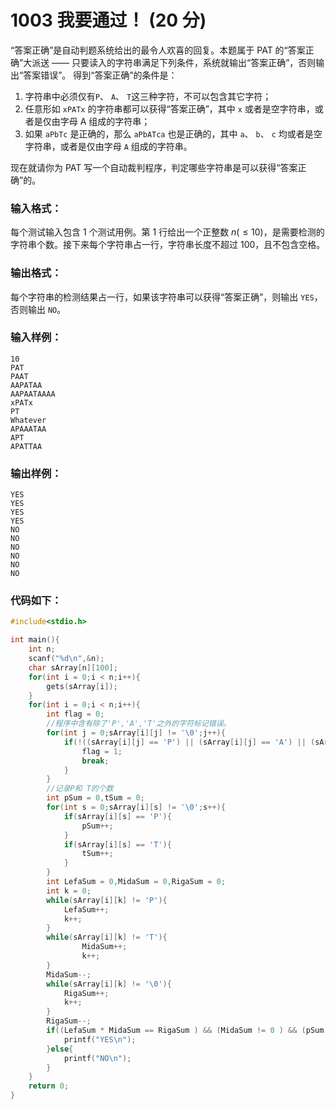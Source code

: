 # 1003 我要通过！ (20 分)
“答案正确”是自动判题系统给出的最令人欢喜的回复。本题属于 PAT 的“答案正确”大派送 —— 只要读入的字符串满足下列条件，系统就输出“答案正确”，否则输出“答案错误”。
得到“答案正确”的条件是：
1. 字符串中必须仅有`P`、 `A`、 `T`这三种字符，不可以包含其它字符；
2. 任意形如 `xPATx` 的字符串都可以获得“答案正确”，其中 `x` 或者是空字符串，或者是仅由字母 A 组成的字符串；
3. 如果 `aPbTc` 是正确的，那么 `aPbATca` 也是正确的，其中 `a`、 `b`、 `c` 均或者是空字符串，或者是仅由字母 `A` 组成的字符串。
   
现在就请你为 PAT 写一个自动裁判程序，判定哪些字符串是可以获得“答案正确”的。
### 输入格式：
每个测试输入包含 1 个测试用例。第 1 行给出一个正整数 $n (≤10)$，是需要检测的字符串个数。接下来每个字符串占一行，字符串长度不超过 100，且不包含空格。
### 输出格式：
每个字符串的检测结果占一行，如果该字符串可以获得“答案正确”，则输出 `YES`，否则输出 `NO`。
### 输入样例：
```
10
PAT
PAAT
AAPATAA
AAPAATAAAA
xPATx
PT
Whatever
APAAATAA
APT
APATTAA
```
### 输出样例：
```
YES
YES
YES
YES
NO
NO
NO
NO
NO
NO
```
### 代码如下：
```c
#include<stdio.h> 

int main(){
    int n;
    scanf("%d\n",&n);
    char sArray[n][100];
    for(int i = 0;i < n;i++){
        gets(sArray[i]);
    }
    for(int i = 0;i < n;i++){
        int flag = 0;
        //程序中含有除了'P','A','T'之外的字符标记错误。 
        for(int j = 0;sArray[i][j] != '\0';j++){
            if(!((sArray[i][j] == 'P') || (sArray[i][j] == 'A') || (sArray[i][j] == 'T'))){
                flag = 1;
                break;
            }
        }
        //记录P和 T的个数 
        int pSum = 0,tSum = 0;
        for(int s = 0;sArray[i][s] != '\0';s++){
            if(sArray[i][s] == 'P'){
                pSum++;
            }
            if(sArray[i][s] == 'T'){
                tSum++;
            }
        }
        int LefaSum = 0,MidaSum = 0,RigaSum = 0;
        int k = 0;
        while(sArray[i][k] != 'P'){
            LefaSum++;
            k++;
        }
        while(sArray[i][k] != 'T'){
                MidaSum++;
                k++;
        }
        MidaSum--;
        while(sArray[i][k] != '\0'){
            RigaSum++;
            k++;
        }
        RigaSum--;
        if((LefaSum * MidaSum == RigaSum ) && (MidaSum != 0 ) && (pSum == 1 ) && ( tSum == 1) && flag == 0){
            printf("YES\n");
        }else{
            printf("NO\n");
        }
    }
    return 0;
}
```
